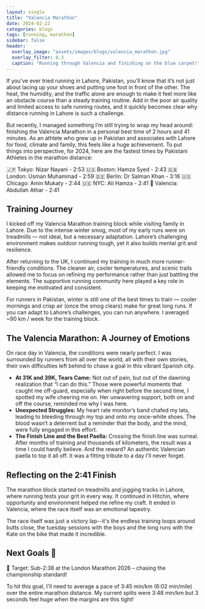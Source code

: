 ```yaml
---
layout: single
title: "Valencia Marathon"
date: 2024-02-22
categories: blogs
tags: [running, marathon]
sidebar: false
header:
  overlay_image: "assets/images/blogs/valencia_marathon.jpg"
  overlay_filter: 0.3
  caption: "Running through Valencia and finishing on the blue carpet!"
---
```



If you’ve ever tried running in Lahore, Pakistan, you’ll know that it’s not just about lacing up your shoes and putting one foot in front of the other. The heat, the humidity, and the traffic alone are enough to make it feel more like an obstacle course than a steady training routine. Add in the poor air quality and limited access to safe running routes, and it quickly becomes clear why distance running in Lahore is such a challenge.

But recently, I managed something I’m still trying to wrap my head around: finishing the Valencia Marathon in a personal best time of 2 hours and 41 minutes. As an athlete who grew up in Pakistan and associates with Lahore for food, climate and family, this feels like a huge achievement. To put things into perspective, for 2024, here are the fastest times by Pakistani Athletes in the marathon distance: 

🇯🇵 Tokyo: Nizar Nayani - 2:53
🇺🇸 Boston: Hamza Syed - 2:43
🇬🇧 London: Usman Muhammad - 2:59
🇩🇪 Berlin: Dr Salman Khan - 3:16
🇺🇸 Chicago: Amin Mukaty - 2:44
🇺🇸 NYC: Ali Hamza - 2:41
🏁 Valencia: Abdullah Athar - 2:41

## Training Journey

I kicked off my Valencia Marathon training block while visiting family in Lahore. Due to the intense winter smog, most of my early runs were on treadmills — not ideal, but a necessary adaptation. Lahore’s challenging environment makes outdoor running tough, yet it also builds mental grit and resilience.

After returning to the UK, I continued my training in much more runner-friendly conditions. The cleaner air, cooler temperatures, and scenic trails allowed me to focus on refining my performance rather than just battling the elements. The supportive running community here played a key role in keeping me motivated and consistent.

For runners in Pakistan, winter is still one of the best times to train — cooler mornings and crisp air (once the smog clears) make for great long runs. If you can adapt to Lahore’s challenges, you can run anywhere. I averaged ~90 km / week for the training block. 

## The Valencia Marathon: A Journey of Emotions

On race day in Valencia, the conditions were nearly perfect. I was surrounded by runners from all over the world, all with their own stories, their own difficulties left behind to chase a goal in this vibrant Spanish city.

- **At 31K and 39K, Tears Came:** Not out of pain, but out of the dawning realization that “I can do this.” Those were powerful moments that caught me off-guard, especially when right before the second time, I spotted my wife cheering me on. Her unwavering support, both on and off the course, reminded me why I was here.
- **Unexpected Struggles:** My heart rate monitor’s band chafed my lats, leading to bleeding through my top and onto my once-white shoes. The blood wasn’t a deterrent but a reminder that the body, and the mind, were fully engaged in this effort.
- **The Finish Line and the Best Paella:** Crossing the finish line was surreal. After months of training and thousands of kilometers, the result was a time I could hardly believe. And the reward? An authentic Valencian paella to top it all off. It was a fitting tribute to a day I’ll never forget.

## Reflecting on the 2:41 Finish

The marathon block started on treadmills and jogging tracks in Lahore, where running tests your grit in every way. It continued in Hitchin, where opportunity and environment helped me refine my craft. It ended in Valencia, where the race itself was an emotional tapestry.

The race itself was just a victory lap--it's the endless training loops around butts close, the tuesday sessions with the boys and the long runs with the Kate on the bike that made it incredible.


## Next Goals 🎯
🏁 Target: Sub-2:38 at the London Marathon 2026 – chasing the championship standard!

To hit this goal, I'll need to average a pace of 3:45 min/km (6:02 min/mile) over the entire marathon distance. My current splits were 3:48 min/km but 3 seconds feel huge when the margins are this tight!